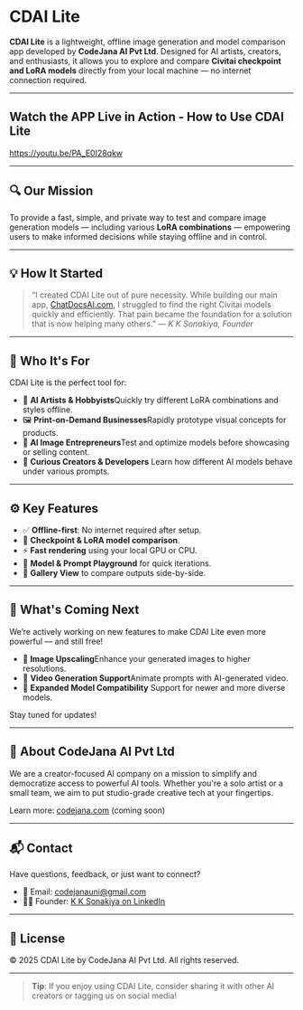 # CDAI Lite

**CDAI Lite** is a lightweight, offline image generation and model comparison app developed by **CodeJana AI Pvt Ltd**. Designed for AI artists, creators, and enthusiasts, it allows you to explore and compare **Civitai checkpoint and LoRA models** directly from your local machine — no internet connection required.

---

## Watch the APP Live in Action - How to Use CDAI Lite

https://youtu.be/PA_E0I28qkw

---

## 🔍 Our Mission

To provide a fast, simple, and private way to test and compare image generation models — including various **LoRA combinations** — empowering users to make informed decisions while staying offline and in control.

---

## 💡 How It Started

> “I created CDAI Lite out of pure necessity. While building our main app, [ChatDocsAI.com](https://chatdocsai.com), I struggled to find the right Civitai models quickly and efficiently. That pain became the foundation for a solution that is now helping many others.”
> — *K K Sonakiya, Founder*

---

## 🎯 Who It's For

CDAI Lite is the perfect tool for:

- 🎨 **AI Artists & Hobbyists**Quickly try different LoRA combinations and styles offline.
- 🖼️ **Print-on-Demand Businesses**Rapidly prototype visual concepts for products.
- 💼 **AI Image Entrepreneurs**Test and optimize models before showcasing or selling content.
- 🤖 **Curious Creators & Developers**
  Learn how different AI models behave under various prompts.

---

## ⚙️ Key Features

- ✅ **Offline-first**: No internet required after setup.
- 🔄 **Checkpoint & LoRA model comparison**.
- ⚡ **Fast rendering** using your local GPU or CPU.
- 📁 **Model & Prompt Playground** for quick iterations.
- 🧩 **Gallery View** to compare outputs side-by-side.

---

## 🚀 What's Coming Next

We’re actively working on new features to make CDAI Lite even more powerful — and still free!

- 🔼 **Image Upscaling**Enhance your generated images to higher resolutions.
- 🎥 **Video Generation Support**Animate prompts with AI-generated video.
- 🧠 **Expanded Model Compatibility**
  Support for newer and more diverse models.

Stay tuned for updates!

---

## 🏢 About CodeJana AI Pvt Ltd

We are a creator-focused AI company on a mission to simplify and democratize access to powerful AI tools. Whether you're a solo artist or a small team, we aim to put studio-grade creative tech at your fingertips.

Learn more: [codejana.com](https://codejana.com) (coming soon)

---

## 📬 Contact

Have questions, feedback, or just want to connect?

- 📧 Email: [codejanauni@gmail.com](mailto:codejanauni@gmail.com)
- 👨‍💼 Founder: [K K Sonakiya on LinkedIn](https://www.linkedin.com/in/kksonakiya/)

---

## 📄 License

© 2025 CDAI Lite by CodeJana AI Pvt Ltd. All rights reserved.

---

> **Tip**: If you enjoy using CDAI Lite, consider sharing it with other AI creators or tagging us on social media!
